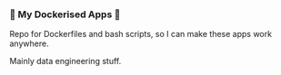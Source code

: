 ### 🐳 My Dockerised Apps 🐳
Repo for Dockerfiles and bash scripts, so I can make these apps work anywhere. 

Mainly data engineering stuff.
